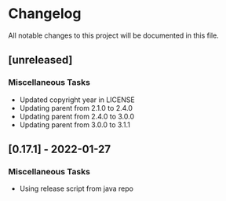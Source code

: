 # Changelog
All notable changes to this project will be documented in this file.

## [unreleased]

### Miscellaneous Tasks

- Updated copyright year in LICENSE
- Updating parent from 2.1.0 to 2.4.0
- Updating parent from 2.4.0 to 3.0.0
- Updating parent from 3.0.0 to 3.1.1

## [0.17.1] - 2022-01-27

### Miscellaneous Tasks

- Using release script from java repo

<!-- generated by git-cliff -->
